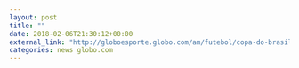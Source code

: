 ```yaml
---
layout: post
title: ""
date: 2018-02-06T21:30:12+00:00
external_link: "http://globoesporte.globo.com/am/futebol/copa-do-brasil/jogo/06-02-2018/nacional-ponte-preta/"
categories: news globo.com
---
```

